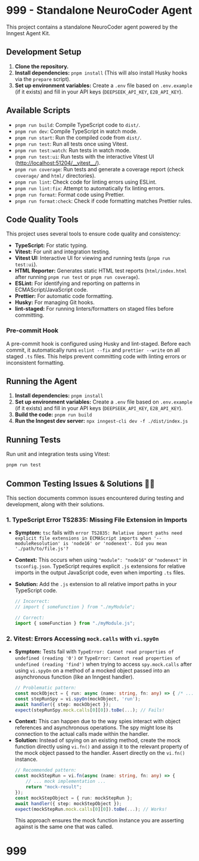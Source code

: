 # 999 - Standalone NeuroCoder Agent

This project contains a standalone NeuroCoder agent powered by the Inngest Agent Kit.

## Development Setup

1.  **Clone the repository.**
2.  **Install dependencies:** `pnpm install` (This will also install Husky hooks via the `prepare` script).
3.  **Set up environment variables:** Create a `.env` file based on `.env.example` (if it exists) and fill in your API keys (`DEEPSEEK_API_KEY`, `E2B_API_KEY`).

## Available Scripts

- `pnpm run build`: Compile TypeScript code to `dist/`.
- `pnpm run dev`: Compile TypeScript in watch mode.
- `pnpm run start`: Run the compiled code from `dist/`.
- `pnpm run test`: Run all tests once using Vitest.
- `pnpm run test:watch`: Run tests in watch mode.
- `pnpm run test:ui`: Run tests with the interactive Vitest UI (<http://localhost:51204/__vitest__/>).
- `pnpm run coverage`: Run tests and generate a coverage report (check `coverage/` and `html/` directories).
- `pnpm run lint`: Check code for linting errors using ESLint.
- `pnpm run lint:fix`: Attempt to automatically fix linting errors.
- `pnpm run format`: Format code using Prettier.
- `pnpm run format:check`: Check if code formatting matches Prettier rules.

## Code Quality Tools

This project uses several tools to ensure code quality and consistency:

- **TypeScript:** For static typing.
- **Vitest:** For unit and integration testing.
- **Vitest UI:** Interactive UI for viewing and running tests (`pnpm run test:ui`).
- **HTML Reporter:** Generates static HTML test reports (`html/index.html` after running `pnpm run test` or `pnpm run coverage`).
- **ESLint:** For identifying and reporting on patterns in ECMAScript/JavaScript code.
- **Prettier:** For automatic code formatting.
- **Husky:** For managing Git hooks.
- **lint-staged:** For running linters/formatters on staged files before committing.

### Pre-commit Hook

A pre-commit hook is configured using Husky and lint-staged. Before each commit, it automatically runs `eslint --fix` and `prettier --write` on all staged `.ts` files. This helps prevent committing code with linting errors or inconsistent formatting.

## Running the Agent

1.  **Install dependencies:** `pnpm install`
2.  **Set up environment variables:** Create a `.env` file based on `.env.example` (if it exists) and fill in your API keys (`DEEPSEEK_API_KEY`, `E2B_API_KEY`).
3.  **Build the code:** `pnpm run build`
4.  **Run the Inngest dev server:** `npx inngest-cli dev -f ./dist/index.js`

## Running Tests

Run unit and integration tests using Vitest:

```bash
pnpm run test
```

## Common Testing Issues & Solutions 🧘‍♂️

This section documents common issues encountered during testing and development, along with their solutions.

### 1. TypeScript Error TS2835: Missing File Extension in Imports

- **Symptom:** `tsc` fails with `error TS2835: Relative import paths need explicit file extensions in ECMAScript imports when '--moduleResolution' is 'node16' or 'nodenext'. Did you mean './path/to/file.js'?`
- **Context:** This occurs when using `"module": "node16"` or `"nodenext"` in `tsconfig.json`. TypeScript requires explicit `.js` extensions for relative imports in the output JavaScript code, even when importing `.ts` files.
- **Solution:** Add the `.js` extension to all relative import paths in your TypeScript code.

  ```typescript
  // Incorrect:
  // import { someFunction } from "./myModule";

  // Correct:
  import { someFunction } from "./myModule.js";
  ```

### 2. Vitest: Errors Accessing `mock.calls` with `vi.spyOn`

- **Symptom:** Tests fail with `TypeError: Cannot read properties of undefined (reading '0')` or `TypeError: Cannot read properties of undefined (reading 'find')` when trying to access `spy.mock.calls` after using `vi.spyOn` on a method of a mocked object passed into an asynchronous function (like an Inngest handler).
  ```typescript
  // Problematic pattern:
  const mockObject = { run: async (name: string, fn: any) => { /* ... */ } };
  const stepRunSpy = vi.spyOn(mockObject, 'run');
  await handler({ step: mockObject });
  expect(stepRunSpy.mock.calls[0][0]).toBe(...); // Fails!
  ```
- **Context:** This can happen due to the way spies interact with object references and asynchronous operations. The spy might lose its connection to the actual calls made within the handler.
- **Solution:** Instead of spying on an existing method, create the mock function directly using `vi.fn()` and assign it to the relevant property of the mock object passed to the handler. Assert directly on the `vi.fn()` instance.
  ```typescript
  // Recommended pattern:
  const mockStepRun = vi.fn(async (name: string, fn: any) => {
      // ... mock implementation ...
      return "mock-result";
  });
  const mockStepObject = { run: mockStepRun };
  await handler({ step: mockStepObject });
  expect(mockStepRun.mock.calls[0][0]).toBe(...); // Works!
  ```
  This approach ensures the mock function instance you are asserting against is the same one that was called.
# 999
